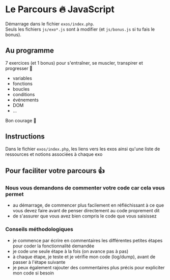 # Le Parcours :fire: JavaScript

Démarrage dans le fichier `exos/index.php`.  
Seuls les fichiers `js/exo*.js` sont à modifier (et `js/bonus.js` si tu fais le bonus).

## Au programme

7 exercices (et 1 bonus) pour s'entraîner, se muscler, transpirer et progresser :tada:

- variables
- fonctions
- boucles
- conditions
- événements
- DOM
- ...

Bon courage :muscle:

## Instructions

Dans le fichier `exos/index.php`, les liens vers les exos ainsi qu'une liste de ressources et notions associées à chaque exo

## Pour faciliter votre parcours :+1:

### Nous vous demandons de commenter votre code car cela vous permet

- au démarrage, de commencer plus facilement en réfléchissant à ce que vous devez faire avant de penser directement au code proprement dit
- de s'assurer que vous avez bien compris le code que vous saisissez

### Conseils méthodologiques

- je commence par écrire en commentaires les différentes petites étapes pour coder la fonctionnalité demandée
- je code une seule étape à la fois (on avance pas à pas)
- à chaque étape, je teste et je vérifie mon code (log/dump), avant de passer à l'étape suivante
- je peux également rajouter des commentaires plus précis pour expliciter mon code si besoin
